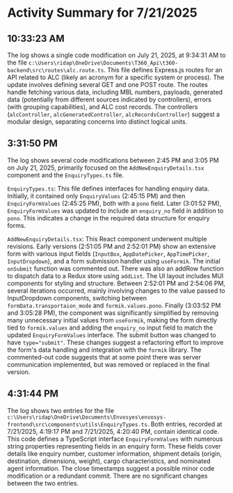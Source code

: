 # Activity Summary for 7/21/2025

## 10:33:23 AM
The log shows a single code modification on July 21, 2025, at 9:34:31 AM to the file `c:\Users\ridap\OneDrive\Documents\T360_Api\t360-backend\src\routes\alc.route.ts`.  This file defines Express.js routes for an API related to ALC (likely an acronym for a specific system or process).  The update involves defining several GET and one POST route.  The routes handle fetching various data, including MBL numbers, payloads, generated data (potentially from different sources indicated by controllers), errors (with grouping capabilities), and ALC cost records.  The controllers (`alcController`, `alcGeneratedController`, `alcRecordsController`) suggest a modular design, separating concerns into distinct logical units.


## 3:31:50 PM
The log shows several code modifications between 2:45 PM and 3:05 PM on July 21, 2025, primarily focused on the `AddNewEnquiryDetails.tsx` component and the `EnquiryTypes.ts` file.

`EnquiryTypes.ts`:  This file defines interfaces for handling enquiry data.  Initially, it contained only `EnquiryValues` (2:45:15 PM) and then `EnquiryFormValues` (2:45:25 PM), both with a `pono` field. Later (3:01:52 PM), `EnquiryFormValues` was updated to include an `enquiry_no` field in addition to `pono`.  This indicates a change in the required data structure for enquiry forms.

`AddNewEnquiryDetails.tsx`: This React component underwent multiple revisions.  Early versions (2:51:05 PM and 2:52:01 PM) show an extensive form with various input fields (`InputBox`, `AppDatePicker`, `AppTimePicker`, `InputDropdown`), and a form submission handler using `useFormik`.  The initial `onSubmit` function was commented out.  There was also an addRow function to dispatch data to a Redux store using `addList`. The UI layout includes MUI components for styling and structure.  Between 2:52:01 PM and 2:54:06 PM, several iterations occurred, mainly involving changes to the value passed to InputDropdown components, switching between `formData.transportaion_mode` and `formik.values.pono`. Finally (3:03:52 PM and 3:05:28 PM), the component was significantly simplified by removing many unnecessary initial values from `useFormik`,  making the form directly tied to `formik.values` and adding the `enquiry_no` input field to match the updated `EnquiryFormValues` interface. The submit button was changed to have `type="submit"`.  These changes suggest a refactoring effort to improve the form's data handling and integration with the `formik` library.  The commented-out code suggests that at some point there was server communication implemented, but was removed or replaced in the final version.


## 4:31:44 PM
The log shows two entries for the file `c:\Users\ridap\OneDrive\Documents\Envosyes\envosys-frontend\src\components\utils\EnquiryTypes.ts`.  Both entries, recorded at 7/21/2025, 4:19:17 PM and 7/21/2025, 4:20:40 PM, contain identical code.  This code defines a TypeScript interface `EnquiryFormValues` with numerous string properties representing fields in an enquiry form.  These fields cover details like enquiry number, customer information, shipment details (origin, destination, dimensions, weight), cargo characteristics, and nominated agent information.  The close timestamps suggest a possible minor code modification or a redundant commit.  There are no significant changes between the two entries.
